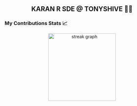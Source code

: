<h2 align="center"> KARAN R SDE @ TONYSHIVE 👨‍💻 </h2>

###
<h3 align="left"> My Contributions Stats 📈 </h3>

<div align="center">
  <img src="https://streak-stats.demolab.com?user=Karan-tonysHive&locale=en&mode=daily&theme=dark&hide_border=false&border_radius=5&order=3" height="220" alt="streak graph"  />
</div>

###



